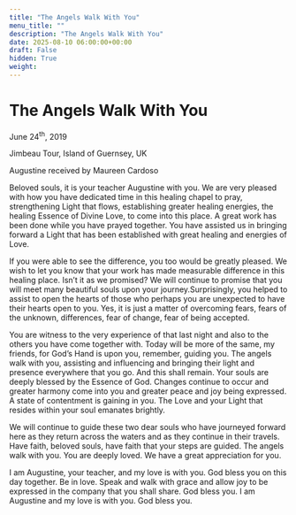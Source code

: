 ```yaml
---
title: "The Angels Walk With You"
menu_title: ""
description: "The Angels Walk With You"
date: 2025-08-10 06:00:00+00:00
draft: False
hidden: True
weight:
---
```

# The Angels Walk With You

June 24<sup>th</sup>, 2019

Jimbeau Tour, Island of Guernsey, UK

Augustine received by Maureen Cardoso

Beloved souls, it is your teacher Augustine with you. We are very pleased with how you have dedicated time in this healing chapel to pray, strengthening Light that flows, establishing greater healing energies, the healing Essence of Divine Love, to come into this place. A great work has been done while you have prayed together. You have assisted us in bringing forward a Light that has been established with great healing and energies of Love.

If you were able to see the difference, you too would be greatly pleased. We wish to let you know that your work has made measurable difference in this healing place. Isn’t it as we promised? We will continue to promise that you will meet many beautiful souls upon your journey.Surprisingly, you helped to assist to open the hearts of those who perhaps you are unexpected to have their hearts open to you. Yes, it is just a matter of overcoming fears, fears of the unknown, differences, fear of change, fear of being accepted.

You are witness to the very experience of that last night and also to the others you have come together with. Today will be more of the same, my friends, for God’s Hand is upon you, remember, guiding you. The angels walk with you, assisting and influencing and bringing their light and presence everywhere that you go. And this shall remain. Your souls are deeply blessed by the Essence of God. Changes continue to occur and greater harmony come into you and greater peace and joy being expressed. A state of contentment is gaining in you. The Love and your Light that resides within your soul emanates brightly.

We will continue to guide these two dear souls who have journeyed forward here as they return across the waters and as they continue in their travels. Have faith, beloved souls, have faith that your steps are guided. The angels walk with you. You are deeply loved. We have a great appreciation for you.

I am Augustine, your teacher, and my love is with you. God bless you on this day together. Be in love. Speak and walk with grace and allow joy to be expressed in the company that you shall share. God bless you. I am Augustine and my love is with you. God bless you.
